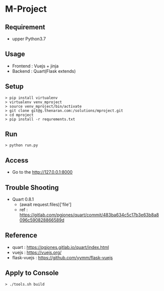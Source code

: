 # M-Project

## Requirement

* upper Python3.7

## Usage

* Frontend : Vuejs + jinja
* Backend : Quart(Flask extends)

## Setup

``` shell
> pip install virtualenv
> virtualenv venv_mproject
> source venv_mproject/bin/activate
> git clone git@g.thenaran.com:/solutions/mproject.git
> cd mproject
> pip install -r requrements.txt
```

## Run

``` shell
> python run.py
```

## Access

* Go to the http://127.0.0.1:8000

## Trouble Shooting

* Quart 0.8.1
  * (await request.files)['file']
  * ref : https://gitlab.com/pgjones/quart/commit/483ba634c5c17b3e63b8a8096c590828866589d

## Reference

* quart : https://pgjones.gitlab.io/quart/index.html
* vuejs : https://vuejs.org/
* flask-vuejs : https://github.com/yymm/flask-vuejs

## Apply to Console

``` shell
> ./tools.sh build
```